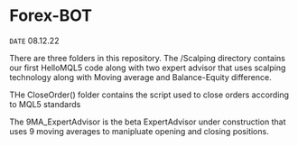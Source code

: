 # Forex-BOT

`DATE` 08.12.22

There are three folders in this repository. The /Scalping directory contains our first HelloMQL5 code along with two expert advisor that uses scalping technology along with Moving average and Balance-Equity difference.

THe CloseOrder() folder contains the script used to close orders according to MQL5 standards

The 9MA_ExpertAdvisor is the beta ExpertAdvisor under construction that uses 9 moving averages to manipluate opening and closing positions.
